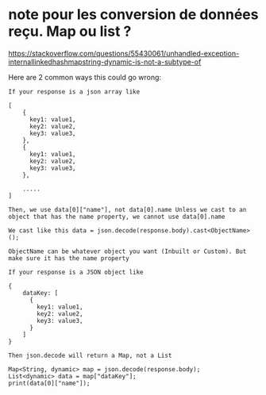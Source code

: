 # note pour les conversion de données reçu. Map ou list ?

https://stackoverflow.com/questions/55430061/unhandled-exception-internallinkedhashmapstring-dynamic-is-not-a-subtype-of

Here are 2 common ways this could go wrong:

    If your response is a json array like

    [
        {
          key1: value1,
          key2: value2,
          key3: value3,
        },
        {
          key1: value1,
          key2: value2,
          key3: value3,
        },

        .....
    ] 

    Then, we use data[0]["name"], not data[0].name Unless we cast to an object that has the name property, we cannot use data[0].name

    We cast like this data = json.decode(response.body).cast<ObjectName>();

    ObjectName can be whatever object you want (Inbuilt or Custom). But make sure it has the name property

    If your response is a JSON object like

    {
        dataKey: [
          {
            key1: value1,
            key2: value2,
            key3: value3,
          } 
        ] 
    }

    Then json.decode will return a Map, not a List

    Map<String, dynamic> map = json.decode(response.body);
    List<dynamic> data = map["dataKey"];
    print(data[0]["name"]);

